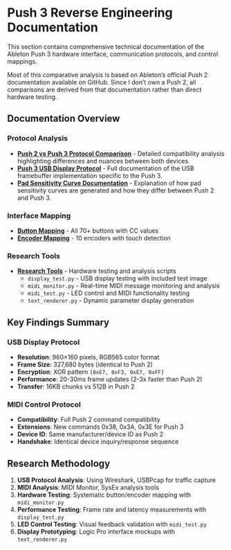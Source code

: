 # Push 3 Reverse Engineering Documentation

This section contains comprehensive technical documentation of the Ableton Push 3 hardware interface, communication protocols, and control mappings. 

Most of this comparative analysis is based on Ableton’s official Push 2 documentation available on GitHub. Since I don’t own a Push 2, all comparisons are derived from that documentation rather than direct hardware testing.

## Documentation Overview

### Protocol Analysis
- **[Push 2 vs Push 3 Protocol Comparison](protocol-analysis/push2-push3-protocol.md)** - Detailed compatibility analysis highlighting differences and nuances between both devices.
- **[Push 3 USB Display Protocol](protocol-analysis/push3-display-protocol.md)** - Full documentation of the USB framebuffer implementation specific to the Push 3.
- **[Pad Sensitivity Curve Documentation](protocoal-analysis/push2-push3-curve-protocol.md)** - Explanation of how pad sensitivity curves are generated and how they differ between Push 2 and Push 3.

### Interface Mapping
- **[Button Mapping](interface-mapping/buttons.md)** - All 70+ buttons with CC values
- **[Encoder Mapping](interface-mapping/encoders.md)** - 10 encoders with touch detection

### Research Tools
- **[Research Tools](tools)** - Hardware testing and analysis scripts
  - `display_test.py` - USB display testing with included test image
  - `midi_monitor.py` - Real-time MIDI message monitoring and analysis
  - `midi_test.py` - LED control and MIDI functionality testing  
  - `text_renderer.py` - Dynamic parameter display generation

## Key Findings Summary

### USB Display Protocol
- **Resolution**: 960×160 pixels, RGB565 color format
- **Frame Size**: 327,680 bytes (identical to Push 2)
- **Encryption**: XOR pattern `[0xE7, 0xF3, 0xE7, 0xFF]`
- **Performance**: 20-30ms frame updates (2-3x faster than Push 2)
- **Transfer**: 16KB chunks vs 512B in Push 2

### MIDI Control Protocol
- **Compatibility**: Full Push 2 command compatibility
- **Extensions**: New commands 0x38, 0x3A, 0x3E for Push 3
- **Device ID**: Same manufacturer/device ID as Push 2
- **Handshake**: Identical device inquiry/response sequence

## Research Methodology

1. **USB Protocol Analysis**: Using Wireshark, USBPcap for traffic capture
2. **MIDI Analysis**: MIDI Monitor, SysEx analysis tools  
3. **Hardware Testing**: Systematic button/encoder mapping with `midi_monitor.py`
4. **Performance Testing**: Frame rate and latency measurements with `display_test.py`
5. **LED Control Testing**: Visual feedback validation with `midi_test.py`
6. **Display Prototyping**: Logic Pro interface mockups with `text_renderer.py`

